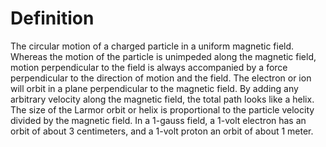 # Definition

The circular motion of a charged particle in a uniform magnetic field.
Whereas the motion of the particle is unimpeded along the magnetic
field, motion perpendicular to the field is always accompanied by a
force perpendicular to the direction of motion and the field. The
electron or ion will orbit in a plane perpendicular to the magnetic
field. By adding any arbitrary velocity along the magnetic field, the
total path looks like a helix. The size of the Larmor orbit or helix is
proportional to the particle velocity divided by the magnetic field. In
a 1-gauss field, a 1-volt electron has an orbit of about 3 centimeters,
and a 1-volt proton an orbit of about 1 meter.
